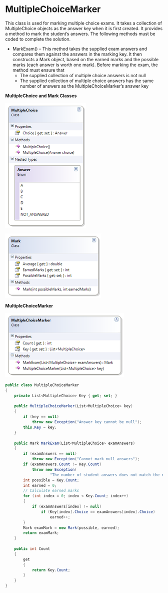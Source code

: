 ---
---
# MultipleChoiceMarker

This class is used for marking multiple choice exams. It takes a collection of MultipleChoice objects as the answer key when it is first created. It provides a method to mark the student’s answers. The following methods must be coded to complete the solution.

* MarkExam() – This method takes the supplied exam answers and compares them against the answers in the marking key. It then constructs a Mark object, based on the earned marks and the possible marks (each answer is worth one mark). Before marking the exam, the method must ensure that
  * The supplied collection of multiple choice answers is not null
  * The supplied collection of multiple choice answers has the same number of answers as the MultipleChoiceMarker’s answer key

**MultipleChoice and Mark Classes**

![](K-MultipleChoice.png)

![](K-Mark.png)

**MultipleChoiceMarker**

![](K-MultipleChoiceMarker.png)

```csharp
public class MultipleChoiceMarker
{
    private List<MultipleChoice> Key { get; set; }

    public MultipleChoiceMarker(List<MultipleChoice> key)
    {
        if (key == null)
            throw new Exception("Answer key cannot be null");
        this.Key = key;
    }

    public Mark MarkExam(List<MultipleChoice> examAnswers)
    {
        if (examAnswers == null)
            throw new Exception("Cannot mark null answers");
        if (examAnswers.Count != Key.Count)
            throw new Exception(
                    "The number of student answers does not match the number of items in the answer key");
        int possible = Key.Count;
        int earned = 0;
        // Calculate earned marks
        for (int index = 0; index < Key.Count; index++)
        {
            if (examAnswers[index] != null)
                if (Key[index].Choice == examAnswers[index].Choice)
                    earned++;
        }
        Mark examMark = new Mark(possible, earned);
        return examMark;
    }

    public int Count
    {
        get
        {
            return Key.Count;
        }
    }
}
```
